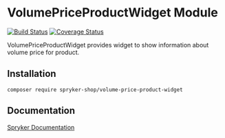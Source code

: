 # VolumePriceProductWidget Module
[![Build Status](https://travis-ci.org/spryker-shop/volume-price-product-widget.svg)](https://travis-ci.org/spryker-shop/volume-price-product-widget)
[![Coverage Status](https://coveralls.io/repos/github/spryker-shop/volume-price-product-widget/badge.svg)](https://coveralls.io/github/spryker-shop/volume-price-product-widget)

VolumePriceProductWidget provides widget to show information about volume price for product.

## Installation

```
composer require spryker-shop/volume-price-product-widget
```

## Documentation

[Spryker Documentation](https://academy.spryker.com/developing_with_spryker/module_guide/modules.html)
